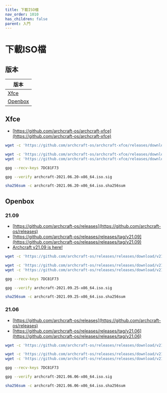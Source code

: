 ```yaml
---
title: 下載ISO檔
nav_order: 1010
has_children: false
parent: 入門
---
```



# 下載ISO檔


## 版本

| 版本 |
| --- |
| [Xfce](#xfce) |
| [Openbox](#openbox) |


## Xfce

* [https://github.com/archcraft-os/archcraft-xfce](https://github.com/archcraft-os/archcraft-xfce)

``` sh
wget -c 'https://github.com/archcraft-os/archcraft-xfce/releases/download/v21.06/archcraft-2021.06.20-x86_64.iso'
```


``` sh
wget -c 'https://github.com/archcraft-os/archcraft-xfce/releases/download/v21.06/archcraft-2021.06.20-x86_64.iso.sig'
wget -c 'https://github.com/archcraft-os/archcraft-xfce/releases/download/v21.06/archcraft-2021.06.20-x86_64.iso.sha256sum'
```


``` sh
gpg --recv-keys 7DC81F73
```

``` sh
gpg --verify archcraft-2021.06.20-x86_64.iso.sig
```

``` sh
sha256sum -c archcraft-2021.06.20-x86_64.iso.sha256sum
```



## Openbox

### 21.09

* [https://github.com/archcraft-os/releases](https://github.com/archcraft-os/releases)
* [https://github.com/archcraft-os/releases/releases/tag/v21.09](https://github.com/archcraft-os/releases/releases/tag/v21.09)
* [Archcraft v21.09 is here!](https://www.reddit.com/r/unixporn/comments/purk3o/oc_archcraft_v2109_is_here/)

``` sh
wget -c 'https://github.com/archcraft-os/releases/releases/download/v21.09/archcraft-2021.09.25-x86_64.iso'
```

``` sh
wget -c 'https://github.com/archcraft-os/releases/releases/download/v21.09/archcraft-2021.09.25-x86_64.iso.sig'
wget -c 'https://github.com/archcraft-os/releases/releases/download/v21.09/archcraft-2021.09.25-x86_64.iso.sha256sum'
```

``` sh
gpg --recv-keys 7DC81F73
```

``` sh
gpg --verify archcraft-2021.09.25-x86_64.iso.sig
```

``` sh
sha256sum -c archcraft-2021.09.25-x86_64.iso.sha256sum
```


### 21.06

* [https://github.com/archcraft-os/releases](https://github.com/archcraft-os/releases)
* [https://github.com/archcraft-os/releases/releases/tag/v21.06](https://github.com/archcraft-os/releases/releases/tag/v21.06)

``` sh
wget -c 'https://github.com/archcraft-os/releases/releases/download/v21.06/archcraft-2021.06.06-x86_64.iso'
```

``` sh
wget -c 'https://github.com/archcraft-os/releases/releases/download/v21.06/archcraft-2021.06.06-x86_64.iso.sig'
wget -c 'https://github.com/archcraft-os/releases/releases/download/v21.06/archcraft-2021.06.06-x86_64.iso.sha256sum'
```

``` sh
gpg --recv-keys 7DC81F73
```

``` sh
gpg --verify archcraft-2021.06.06-x86_64.iso.sig
```

``` sh
sha256sum -c archcraft-2021.06.06-x86_64.iso.sha256sum
```
